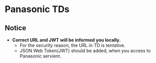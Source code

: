 # Panasonic TDs

## Notice

- **Correct URL and JWT will be informed you locally.**
    - For the security reason, the URL in TD is tentative.
    - JSON Web Token(JWT) should be added, when you access to Panasonic servient.
